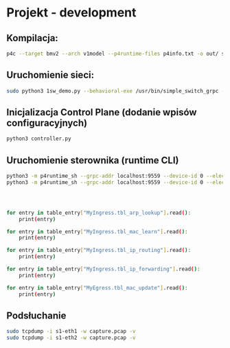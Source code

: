 # Projekt - development
## Kompilacja:
```sh
p4c --target bmv2 --arch v1model --p4runtime-files p4info.txt -o out/ struthio.p4
```

## Uruchomienie sieci:
```sh
sudo python3 1sw_demo.py --behavioral-exe /usr/bin/simple_switch_grpc --json out/struthio.json
```

## Inicjalizacja Control Plane (dodanie wpisów configuracyjnych)
``` sh
python3 controller.py
```

## Uruchomienie sterownika (runtime CLI)
```sh
python3 -m p4runtime_sh --grpc-addr localhost:9559 --device-id 0 --election-id 0,1 
python3 -m p4runtime_sh --grpc-addr localhost:9559 --device-id 0 --election-id 0,1 --config p4info.txt,out/struthio.json




for entry in table_entry["MyIngress.tbl_arp_lookup"].read():
    print(entry)

for entry in table_entry["MyIngress.tbl_mac_learn"].read():
    print(entry)

for entry in table_entry["MyIngress.tbl_ip_routing"].read():
    print(entry)

for entry in table_entry["MyIngress.tbl_ip_forwarding"].read():
    print(entry)

for entry in table_entry["MyEgress.tbl_mac_update"].read():
    print(entry)
```
## Podsłuchanie 
```sh
sudo tcpdump -i s1-eth1 -w capture.pcap -v
sudo tcpdump -i s1-eth2 -w capture.pcap -v
```